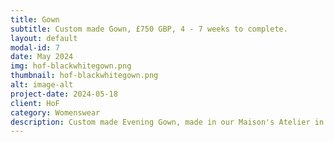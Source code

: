 ```yaml
---
title: Gown
subtitle: Custom made Gown, £750 GBP, 4 - 7 weeks to complete.
layout: default
modal-id: 7
date: May 2024
img: hof-blackwhitegown.png 
thumbnail: hof-blackwhitegown.png 
alt: image-alt
project-date: 2024-05-18
client: HoF
category: Womenswear
description: Custom made Evening Gown, made in our Maison's Atelier in Jamaica, West Indies.
---
```



